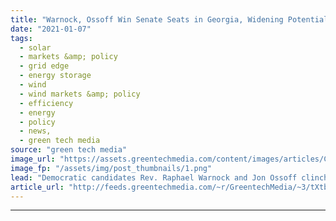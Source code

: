 ```yaml
---
title: "Warnock, Ossoff Win Senate Seats in Georgia, Widening Potential for Clean Energy Policy From Congress"
date: "2021-01-07"
tags: 
  - solar
  - markets &amp; policy
  - grid edge
  - energy storage
  - wind
  - wind markets &amp; policy
  - efficiency
  - energy
  - policy
  - news,
  - green tech media
source: "green tech media"
image_url: "https://assets.greentechmedia.com/content/images/articles/Capitol_Flag_Congress_XL.jpg"
image_fp: "/assets/img/post_thumbnails/1.png"
lead: "Democratic candidates Rev. Raphael Warnock and Jon Ossoff clinched victories in Georgia’s Tuesday runoff races for the U.S. Senate, according to the Associated Press, giving Democrats control of both chambers of Congress as President-elect Joe Biden  ..."
article_url: "http://feeds.greentechmedia.com/~r/GreentechMedia/~3/tXtbUR1Maug/warnock-ossoff-win-senate-seats-in-georgia-widening-potential-for-clean-energy-policy-from-congress"
---
```


---
